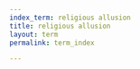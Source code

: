 ```yaml
---
index_term: religious allusion
title: religious allusion
layout: term
permalink: term_index

---
```

